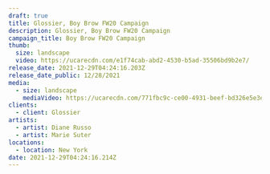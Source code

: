 ```yaml
---
draft: true
title: Glossier, Boy Brow FW20 Campaign
description: Glossier, Boy Brow FW20 Campaign
campaign_title: Boy Brow FW20 Campaign
thumb:
  size: landscape
  video: https://ucarecdn.com/e1f74cab-abd2-4530-b5ad-35506bd9b2e7/
release_date: 2021-12-29T04:24:16.203Z
release_date_public: 12/28/2021
media:
  - size: landscape
    mediaVideo: https://ucarecdn.com/771fbc9c-ce00-4931-beef-bd326e5e3ec9/
clients:
  - client: Glossier
artists:
  - artist: Diane Russo
  - artist: Marie Suter
locations:
  - location: New York
date: 2021-12-29T04:24:16.214Z
---
```

